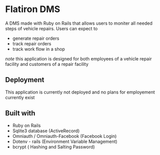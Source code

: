 # Flatiron DMS

A DMS made with Ruby on Rails that allows users to moniter all needed steps of vehicle repairs.
Users can expect to 

* generate repair orders 
* track repair orders
* track work flow in a shop

*note* this application is designed for both employees of a vehicle repair facility and customers of a repair facility

## Deployment
This application is currently not deployed and no plans for employement currently exist

## Built with
* Ruby on Rails
* Sqlite3 database (ActiveRecord) 
* Omniauth / Omniauth-Facebook (Facebook Login)
* Dotenv - rails (Environment Variable Management)
* bcrypt ( Hashing and Salting Password)




